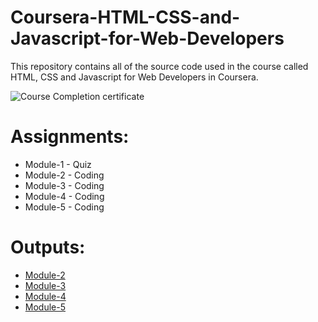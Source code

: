 # Coursera-HTML-CSS-and-Javascript-for-Web-Developers 

This repository contains all of the source code used in the course called HTML, CSS and Javascript for Web Developers in Coursera.

![Course Completion certificate](https://github.com/wirejp/wirejp.github.io/Coursera-HTML-CSS-and-Javascript-for-Web-Developers/Certificate-NNAEGVDNH3J2-1.png)

# Assignments:

* Module-1 - Quiz 
* Module-2 - Coding
* Module-3 - Coding
* Module-4 - Coding
* Module-5 - Coding

# Outputs:

* [Module-2](https://wirejp.github.io/Coursera-HTML-CSS-and-JavaScript-for-Web-Developers/Assignments/module2-solution/)
* [Module-3](https://wirejp.github.io/Coursera-HTML-CSS-and-JavaScript-for-Web-Developers/Assignments/module-3-solution/Index.html)
* [Module-4](https://wirejp.github.io/Coursera-HTML-CSS-and-JavaScript-for-Web-Developers/Assignments/module-4-solution/index.html)
* [Module-5](https://wirejp.github.io/Coursera-HTML-CSS-and-JavaScript-for-Web-Developers/Assignments/module-5-solution/index.html)
  
